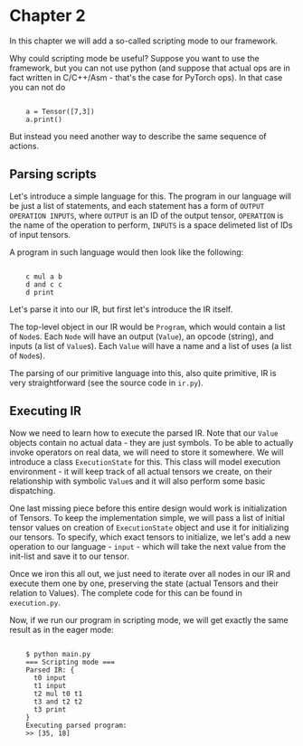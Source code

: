# Chapter 2

In this chapter we will add a so-called scripting mode to our framework.

Why could scripting mode be useful? Suppose you want to use the framework, but
you can not use python (and suppose that actual ops are in fact written in
C/C++/Asm - that's the case for PyTorch ops). In that case you can not do

```

    a = Tensor([7,3])
    a.print()
```
But instead you need another way to describe the same sequence of actions.

## Parsing scripts
Let's introduce a simple language for this. The program in our language will
be just a list of statements, and each statement has a form of `OUTPUT OPERATION
INPUTS`, where `OUTPUT` is an ID of the output tensor, `OPERATION` is the name
of the operation to perform, `INPUTS` is a space delimeted list of IDs of input
tensors.

A program in such language would then look like the following:

```

    c mul a b
    d and c c
    d print
```

Let's parse it into our IR, but first let's introduce the IR itself.

The top-level object in our IR would be `Program`, which would contain a list of
`Node`s. Each `Node` will have an output (`Value`), an opcode (string), and
inputs (a list of `Value`s). Each `Value` will have a name and a list of uses (a
list of `Node`s).

The parsing of our primitive language into this, also quite primitive, IR is
very straightforward (see the source code in `ir.py`).

## Executing IR
Now we need to learn how to execute the parsed IR. Note that our `Value` objects
contain no actual data - they are just symbols. To be able to actually invoke
operators on real data, we will need to store it somewhere. We will introduce a
class `ExecutionState` for this. This class will model execution environment -
it will keep track of all actual tensors we create, on their relationship with
symbolic `Value`s and it will also perform some basic dispatching.

One last missing piece before this entire design would work is initialization of
Tensors.  To keep the implementation simple, we will pass a list of initial
tensor values on creation of `ExecutionState` object and use it for initializing
our tensors. To specify, which exact tensors to initialize, we let's add a new
operation to our language - `input` - which will take the next value from the
init-list and save it to our tensor.

Once we iron this all out, we just need to iterate over all nodes in our IR and
execute them one by one, preserving the state (actual Tensors and their relation
to Values). The complete code for this can be found in `execution.py`.

Now, if we run our program in scripting mode, we will get exactly the same
result as in the eager mode:

```

    $ python main.py
    === Scripting mode ===
    Parsed IR: {
      t0 input
      t1 input
      t2 mul t0 t1
      t3 and t2 t2
      t3 print
    }
    Executing parsed program:
    >> [35, 18]
```
